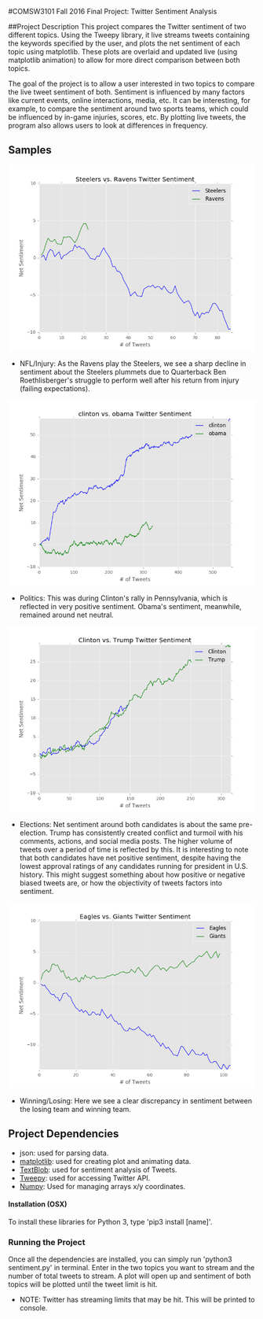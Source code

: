 #COMSW3101 Fall 2016 Final Project: Twitter Sentiment Analysis

##Project Description
This project compares the Twitter sentiment of two different topics. Using the Tweepy library, it live streams tweets containing the keywords specified by the user, and plots the net sentiment of each topic using matplotlib. These plots are overlaid and updated live (using matplotlib animation) to allow for more direct comparison between both topics.

The goal of the project is to allow a user interested in two topics to compare the live tweet sentiment of both. Sentiment is influenced by many factors like current events, online interactions, media, etc. It can be interesting, for example, to compare the sentiment around two sports teams, which could be influenced by in-game injuries, scores, etc. By plotting live tweets, the program also allows users to look at differences in frequency.

## Samples
![Alt text](img/Steelers_Ravens.png)
+ NFL/Injury: As the Ravens play the Steelers, we see a sharp decline in sentiment about the Steelers plummets due to Quarterback Ben Roethlisberger's struggle to perform well after his return from injury (failing expectations).

![Alt text](img/Clinton_Obama.png)
+ Politics: This was during Clinton's rally in Pennsylvania, which is reflected in very positive sentiment. Obama's sentiment, meanwhile, remained around net neutral.

![Alt text](img/Clinton_Trump.png)
+ Elections: Net sentiment around both candidates is about the same pre-election. Trump has consistently created conflict and turmoil with his comments, actions, and social media posts. The higher volume of tweets over a period of time is reflected by this. It is interesting to note that both candidates have net positive sentiment, despite having the lowest approval ratings of any candidates running for president in U.S. history. This might suggest something about how positive or negative biased tweets are, or how the objectivity of tweets factors into sentiment.

![Alt text](img/Eagles_Giants.png)
+ Winning/Losing: Here we see a clear discrepancy in sentiment between the losing team and winning team.

## Project Dependencies
+ json: used for parsing data.
+ [matplotlib](www.matplotlib.org): used for creating plot and animating data.
+ [TextBlob](http://textblob.readthedocs.io/en/dev/index.html): used for sentiment analysis of Tweets.
+ [Tweepy](www.tweepy.org): used for accessing Twitter API.
+ [Numpy](www.numpy.org): Used for managing arrays  x/y coordinates.

#### Installation (OSX)
To install these libraries for Python 3, type 'pip3 install [name]'.

### Running the Project
Once all the dependencies are installed, you can simply run 'python3 sentiment.py' in terminal.
Enter in the two topics you want to stream and the number of total tweets to stream.
A plot will open up and sentiment of both topics will be plotted until the tweet limit is hit.
+ NOTE: Twitter has streaming limits that may be hit. This will be printed to console.
